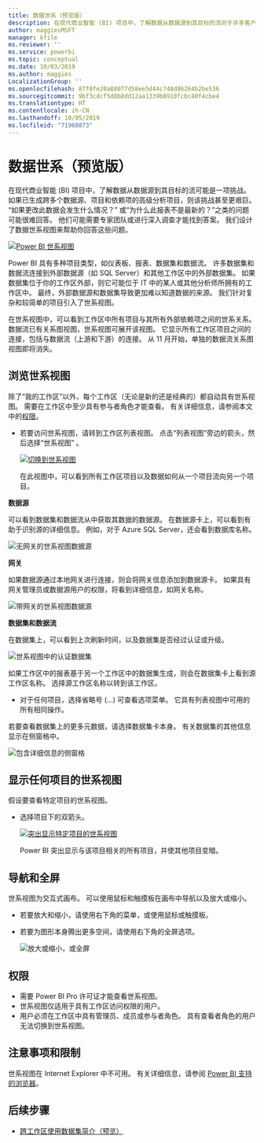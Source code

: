 ```yaml
---
title: 数据世系（预览版）
description: 在现代商业智能 (BI) 项目中，了解数据从数据源到其目标的流对于许多客户来说是一项重要挑战。
author: maggiesMSFT
manager: kfile
ms.reviewer: ''
ms.service: powerbi
ms.topic: conceptual
ms.date: 10/03/2019
ms.author: maggies
LocalizationGroup: ''
ms.openlocfilehash: 87f0fe20a88077d58ee5d44c748d86264b2be536
ms.sourcegitcommit: 9bf3cdcf5d8b8dd12aa1339b8910fcbc40f4cbe4
ms.translationtype: HT
ms.contentlocale: zh-CN
ms.lasthandoff: 10/05/2019
ms.locfileid: "71968873"
---
```

# <a name="data-lineage-preview"></a>数据世系（预览版）
在现代商业智能 (BI) 项目中，了解数据从数据源到其目标的流可能是一项挑战。 如果已生成跨多个数据源、项目和依赖项的高级分析项目，则该挑战甚至更艰巨。  “如果更改此数据会发生什么情况？” 或“为什么此报表不是最新的？”之类的问题 可能很难回答。 他们可能需要专家团队或进行深入调查才能找到答案。 我们设计了数据世系视图来帮助你回答这些问题。

[ ![Power BI 世系视图](media/service-data-lineage/power-bi-lineage-view-cropped.png) ](media/service-data-lineage/power-bi-lineage-view-full-size.png#lightbox)
 
Power BI 具有多种项目类型，如仪表板、报表、数据集和数据流。 许多数据集和数据流连接到外部数据源（如 SQL Server）和其他工作区中的外部数据集。 如果数据集位于你的工作区外部，则它可能位于 IT 中的某人或其他分析师所拥有的工作区中。 最终，外部数据源和数据集导致更加难以知道数据的来源。 我们针对复杂和较简单的项目引入了世系视图。 

在世系视图中，可以看到工作区中所有项目与其所有外部依赖项之间的世系关系。 数据流已有关系图视图，世系视图可展开该视图。 它显示所有工作区项目之间的连接，包括与数据流（上游和下游）的连接。 从 11 月开始，单独的数据流关系图视图即将消失。

## <a name="explore-lineage-view"></a>浏览世系视图

除了“我的工作区”以外，每个工作区（无论是新的还是经典的）都自动具有世系视图。 需要在工作区中至少具有参与者角色才能查看。 有关详细信息，请参阅本文中的[权限](#permissions)。 

- 若要访问世系视图，请转到工作区列表视图。 点击“列表视图”旁边的箭头，然后选择“世系视图”   。

    [ ![切换到世系视图](media/service-data-lineage/power-bi-lineage-list-view-cropped.png) ](media/service-data-lineage/power-bi-lineage-list-view.png#lightbox)

    在此视图中，可以看到所有工作区项目以及数据如何从一个项目流向另一个项目。

**数据源**

可以看到数据集和数据流从中获取其数据的数据源。 在数据源卡上，可以看到有助于识别源的详细信息。 例如，对于 Azure SQL Server，还会看到数据库名称。

![无网关的世系视图数据源](media/service-data-lineage/power-bi-lineage-data-source-no-gateway.png)
 
**网关**

如果数据源通过本地网关进行连接，则会将网关信息添加到数据源卡。 如果具有网关管理员或数据源用户的权限，将看到详细信息，如网关名称。

![带网关的世系视图数据源](media/service-data-lineage/power-bi-lineage-data-source-with-gateway.png)

**数据集和数据流**
 
在数据集上，可以看到上次刷新时间，以及数据集是否经过认证或升级。

![世系视图中的认证数据集](media/service-data-lineage/power-bi-lineage-external-certified-dataset.png)
 
如果工作区中的报表基于另一个工作区中的数据集生成，则会在数据集卡上看到源工作区名称。 选择源工作区名称以转到该工作区。
 
- 对于任何项目，选择省略号 (...) 可查看选项菜单。 它具有列表视图中可用的所有相同操作。
  
若要查看数据集上的更多元数据，请选择数据集卡本身。 有关数据集的其他信息显示在侧窗格中。

![包含详细信息的侧窗格](media/service-data-lineage/power-bi-lineage-side-pane.png)
 
## <a name="show-lineage-for-any-artifact"></a>显示任何项目的世系视图 

假设要查看特定项目的世系视图。

- 选择项目下的双箭头。

    [ ![突出显示特定项目的世系视图](media/service-data-lineage/power-bi-lineage-highlight-cropped.png) ](media/service-data-lineage/power-bi-lineage-highlight-full-size.png#lightbox)

    Power BI 突出显示与该项目相关的所有项目，并使其他项目变暗。 

## <a name="navigation-and-full-screen"></a>导航和全屏 

世系视图为交互式画布。 可以使用鼠标和触摸板在画布中导航以及放大或缩小。  

- 若要放大和缩小，请使用右下角的菜单，或使用鼠标或触摸板。 

- 若要为图形本身腾出更多空间，请使用右下角的全屏选项。 

    ![放大或缩小，或全屏](media/service-data-lineage/power-bi-lineage-zoom-full-screen.png)

## <a name="permissions"></a>权限

- 需要 Power BI Pro 许可证才能查看世系视图。
- 世系视图仅适用于具有工作区访问权限的用户。
- 用户必须在工作区中具有管理员、成员或参与者角色。 具有查看者角色的用户无法切换到世系视图。

## <a name="considerations-and-limitations"></a>注意事项和限制

世系视图在 Internet Explorer 中不可用。 有关详细信息，请参阅 [Power BI 支持的浏览器](power-bi-browsers.md)。

## <a name="next-steps"></a>后续步骤

- [跨工作区使用数据集简介（预览）](service-datasets-across-workspaces.md)
